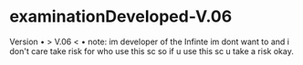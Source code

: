 # examinationDeveloped-V.06
Version
• > V.06 < •
note:
im developer of the Infinte im dont want to and i don't care take risk for who use this sc so if u use this sc u take a risk okay.
